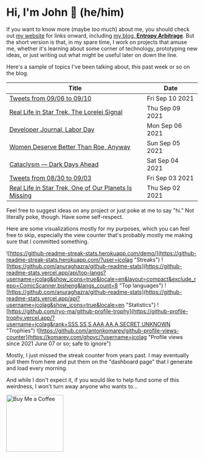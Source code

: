 # Hi, I'm John 👋 (he/him)

If you want to know more (maybe *too* much) about me, you should check out [my website](https://john.colagioia.net/) for links onward, including [my blog, **Entropy Arbitrage**](https://john.colagioia.net/blog).  But the short version is that, in my spare time, I work on projects that amuse me, whether it's learning about some corner of technology, prototyping new ideas, or just writing out what might be useful later on down the line.

Here's a sample of topics I've been talking about, this past week or so on the blog.

|Title|Date|
|-----|-------|
|[Tweets from 09/06 to 09/10](https://john.colagioia.net/blog/media/2021/09/10/week.html)|Fri Sep 10 2021|
|[Real Life in Star Trek, The Lorelei Signal](https://john.colagioia.net/blog/2021/09/09/lorelei.html)|Thu Sep 09 2021|
|[Developer Journal, Labor Day](https://john.colagioia.net/blog/2021/09/06/labor.html)|Mon Sep 06 2021|
|[Women Deserve Better Than Roe, Anyway](https://john.colagioia.net/blog/2021/09/05/roe.html)|Sun Sep 05 2021|
|[Cataclysm — Dark Days Ahead](https://john.colagioia.net/blog/2021/09/04/cdda.html)|Sat Sep 04 2021|
|[Tweets from 08/30 to 09/03](https://john.colagioia.net/blog/media/2021/09/03/week.html)|Fri Sep 03 2021|
|[Real Life in Star Trek, One of Our Planets Is Missing](https://john.colagioia.net/blog/2021/09/02/missing.html)|Thu Sep 02 2021|

Feel free to suggest ideas on any project or just poke at me to say "hi." Not literally poke, though. Have some self-respect.

Here are some visualizations mostly for my purposes, which you can feel free to skip, especially the view counter that's probably mostly me making sure that I committed something.

![https://github-readme-streak-stats.herokuapp.com/demo/](https://github-readme-streak-stats.herokuapp.com/?user=jcolag "Streaks")
![https://github.com/anuraghazra/github-readme-stats](https://github-readme-stats.vercel.app/api/top-langs?username=jcolag&show_icons=true&locale=en&layout=compact&exclude_repo=ComicScanner,bisheng&langs_count=8 "Top languages")
![https://github.com/anuraghazra/github-readme-stats](https://github-readme-stats.vercel.app/api?username=jcolag&show_icons=true&locale=en "Statistics")
![https://github.com/ryo-ma/github-profile-trophy](https://github-profile-trophy.vercel.app/?username=jcolag&rank=SSS,SS,S,AAA,AA,A,SECRET,UNKNOWN "Trophies")
![https://github.com/antonkomarev/github-profile-views-counter](https://komarev.com/ghpvc/?username=jcolag "Profile views since 2021 June 07 or so; safe to ignore")

Mostly, I just missed the streak counter from years past.  I may eventually pull them from here and put them on the "dashboard page" that I generate and load every morning.

And while I don't expect it, if you would like to help fund some of this weirdness, I won't turn away anyone who wants to...

[<img src="https://cdn.buymeacoffee.com/buttons/v2/default-yellow.png" alt="Buy Me a Coffee" width="150px"/>](https://www.buymeacoffee.com/jcolag)

